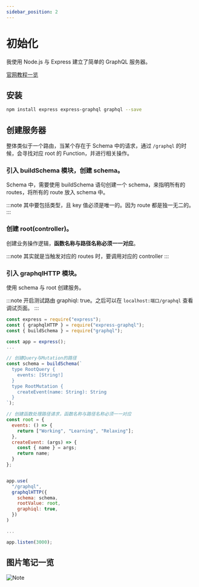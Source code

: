 ```yaml
---
sidebar_position: 2
---
```


# 初始化

我使用 Node.js 与 Express 建立了简单的 GraphQL 服务器。

[官网教程一览](https://graphql.org/graphql-js/running-an-express-graphql-server/)

## 安装

```bash title="install"
npm install express express-graphql graphql --save
```

## 创建服务器

整体类似于一个路由，当某个存在于 Schema 中的请求，通过 `/graphql` 的时候，会寻找对应 root 的 Function，并进行相关操作。

### 引入 buildSchema 模块，创建 schema。

Schema 中，需要使用 buildSchema 语句创建一个 schema，来指明所有的 routes，将所有的 route 放入 schema 中。

:::note
其中要包括类型，且 key 值必须是唯一的。因为 route 都是独一无二的。
:::

### 创建 root(controller)。

创建业务操作逻辑，**函数名称与路径名称必须一一对应**。

:::note
其实就是当触发对应的 routes 时，要调用对应的 controller
:::

### 引入 graphqlHTTP 模块。

使用 schema 与 root 创建服务。

:::note
开启测试路由 graphiql: true。之后可以在 `localhost:端口/graphql` 查看调试页面。
:::

```js title="App.js"
const express = require("express");
const { graphqlHTTP } = require("express-graphql");
const { buildSchema } = require("graphql");

const app = express();
...

// 创建Query与Mutation的路径
const schema = buildSchema(`
  type RootQuery {
    events: [String!]
  }
  type RootMutation {
    createEvent(name: String): String
  }
`);

// 创建函数处理路径请求，函数名称与路径名称必须一一对应
const root = {
  events: () => {
    return ["Working", "Learning", "Relaxing"];
  },
  createEvent: (args) => {
    const { name } = args;
    return name;
  }
};


app.use(
  "/graphql",
  graphqlHTTP({
    schema: schema,
    rootValue: root,
    graphiql: true,
  })
)

...

app.listen(3000);

```

## 图片笔记一览

![Note](./images/graphql-note.jpg)
